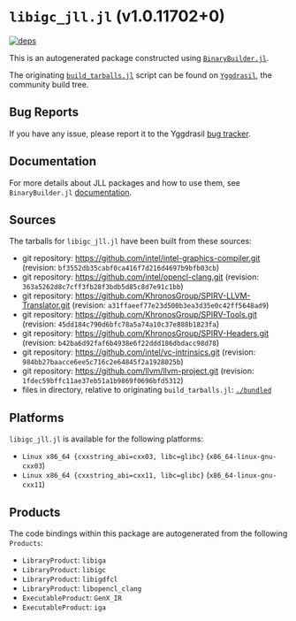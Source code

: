 # `libigc_jll.jl` (v1.0.11702+0)

[![deps](https://juliahub.com/docs/libigc_jll/deps.svg)](https://juliahub.com/ui/Packages/libigc_jll/VYxxR?page=2)

This is an autogenerated package constructed using [`BinaryBuilder.jl`](https://github.com/JuliaPackaging/BinaryBuilder.jl).

The originating [`build_tarballs.jl`](https://github.com/JuliaPackaging/Yggdrasil/blob/73a029fe23ddd04a7da1f2c65ce6207fcf031930/L/libigc/build_tarballs.jl) script can be found on [`Yggdrasil`](https://github.com/JuliaPackaging/Yggdrasil/), the community build tree.

## Bug Reports

If you have any issue, please report it to the Yggdrasil [bug tracker](https://github.com/JuliaPackaging/Yggdrasil/issues).

## Documentation

For more details about JLL packages and how to use them, see `BinaryBuilder.jl` [documentation](https://docs.binarybuilder.org/stable/jll/).

## Sources

The tarballs for `libigc_jll.jl` have been built from these sources:

* git repository: https://github.com/intel/intel-graphics-compiler.git (revision: `bf3552db35cabf0ca416f7d216d4697b9bfb03cb`)
* git repository: https://github.com/intel/opencl-clang.git (revision: `363a5262d8c7cff3fb28f3bdb5d85c8d7e91c1bb`)
* git repository: https://github.com/KhronosGroup/SPIRV-LLVM-Translator.git (revision: `a31ffaeef77e23d500b3ea3d35e0c42ff5648ad9`)
* git repository: https://github.com/KhronosGroup/SPIRV-Tools.git (revision: `45dd184c790d6bfc78a5a74a10c37e888b1823fa`)
* git repository: https://github.com/KhronosGroup/SPIRV-Headers.git (revision: `b42ba6d92faf6b4938e6f22ddd186dbdacc98d78`)
* git repository: https://github.com/intel/vc-intrinsics.git (revision: `984bb27baacce6ee5c716c2e64845f2a1928025b`)
* git repository: https://github.com/llvm/llvm-project.git (revision: `1fdec59bffc11ae37eb51a1b9869f0696bfd5312`)
* files in directory, relative to originating `build_tarballs.jl`: [`./bundled`](https://github.com/JuliaPackaging/Yggdrasil/tree/73a029fe23ddd04a7da1f2c65ce6207fcf031930/L/libigc/bundled)

## Platforms

`libigc_jll.jl` is available for the following platforms:

* `Linux x86_64 {cxxstring_abi=cxx03, libc=glibc}` (`x86_64-linux-gnu-cxx03`)
* `Linux x86_64 {cxxstring_abi=cxx11, libc=glibc}` (`x86_64-linux-gnu-cxx11`)

## Products

The code bindings within this package are autogenerated from the following `Products`:

* `LibraryProduct`: `libiga`
* `LibraryProduct`: `libigc`
* `LibraryProduct`: `libigdfcl`
* `LibraryProduct`: `libopencl_clang`
* `ExecutableProduct`: `GenX_IR`
* `ExecutableProduct`: `iga`
